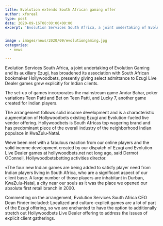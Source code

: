 ```yaml
---
title: Evolution extends South African gaming offer
author: xforeal 
type: post
date: 2020-09-16T00:00:00+00:00
excerpt: 'Evolution Services South Africa, a joint undertaking of Evolution Gaming and its auxiliary Ezugi, has expanded its organization with South African bookmaker Hollywoodbets, presently giving restrictive admittance to Ezugi Live Dealer games grew explicitly for Indian customers '


image : images/news/2020/09/evolutiongaming.jpg
categories:
  - news

---
```

Evolution Services South Africa, a joint undertaking of Evolution Gaming and its auxiliary Ezugi, has broadened its association with South African bookmaker Hollywoodbets, presently giving select admittance to Ezugi Live Dealer games grew explicitly for Indian clients. 

The set-up of games incorporates the mainstream game Andar Bahar, poker variations Teen Patti and Bet on Teen Patti, and Lucky 7, another game created for Indian players. 

The arrangement follows solid income development and is a characteristic augmentation of Hollywoodbets existing Ezugi and Evolution-fueled live vendor offering. Hollywoodbets is South Africas top wagering brand and has predominant piece of the overall industry of the neighborhood Indian populace in KwaZulu-Natal. 

Weve been met with a fabulous reaction from our online players and the solid income development created by our dispatch of Ezugi and Evolution Live Dealer games at hollywoodbets.net not long ago, said Dermot OConnell, Hollywoodbetsbetting activities director. 

&#171;The four new Indian games are being added to satisfy player need from Indian players living in South Africa, who are a significant aspect of our client base. A large number of those players are inhabitant in Durban, KwaZulu-Natal, a city near our souls as it was the place we opened our absolute first retail branch in 2000. 

Commenting on the arrangement, Evolution Services South Africa CEO Dean Finder included: Localized and culture-explicit games are a lot of part of the Ezugi offering, so we are enchanted to have the option to additionally stretch out Hollywoodbets Live Dealer offering to address the issues of explicit client gatherings.